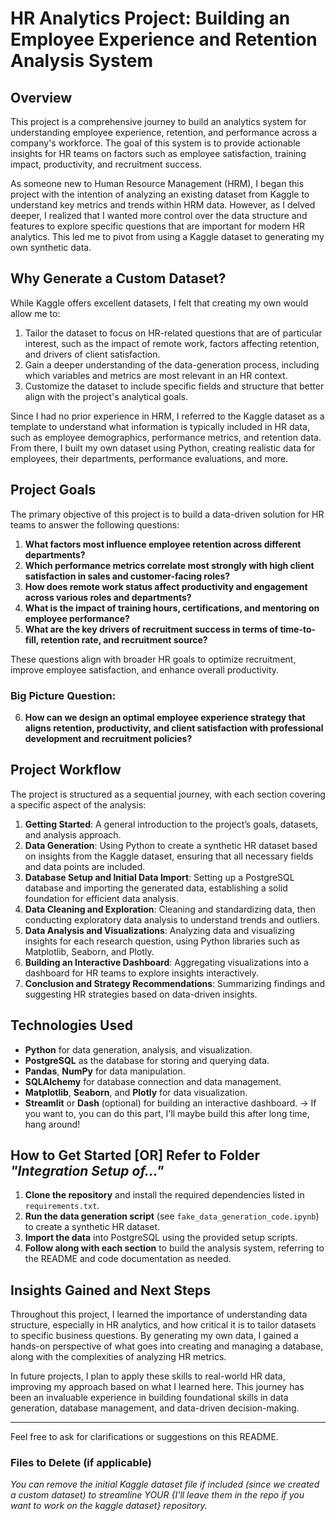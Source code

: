 # HR Analytics Project: Building an Employee Experience and Retention Analysis System

## Overview

This project is a comprehensive journey to build an analytics system for understanding employee experience, retention, and performance across a company's workforce. The goal of this system is to provide actionable insights for HR teams on factors such as employee satisfaction, training impact, productivity, and recruitment success.

As someone new to Human Resource Management (HRM), I began this project with the intention of analyzing an existing dataset from Kaggle to understand key metrics and trends within HRM data. However, as I delved deeper, I realized that I wanted more control over the data structure and features to explore specific questions that are important for modern HR analytics. This led me to pivot from using a Kaggle dataset to generating my own synthetic data.

## Why Generate a Custom Dataset?

While Kaggle offers excellent datasets, I felt that creating my own would allow me to:

1. Tailor the dataset to focus on HR-related questions that are of particular interest, such as the impact of remote work, factors affecting retention, and drivers of client satisfaction.
2. Gain a deeper understanding of the data-generation process, including which variables and metrics are most relevant in an HR context.
3. Customize the dataset to include specific fields and structure that better align with the project's analytical goals.

Since I had no prior experience in HRM, I referred to the Kaggle dataset as a template to understand what information is typically included in HR data, such as employee demographics, performance metrics, and retention data. From there, I built my own dataset using Python, creating realistic data for employees, their departments, performance evaluations, and more.

## Project Goals

The primary objective of this project is to build a data-driven solution for HR teams to answer the following questions:

1. **What factors most influence employee retention across different departments?**
2. **Which performance metrics correlate most strongly with high client satisfaction in sales and customer-facing roles?**
3. **How does remote work status affect productivity and engagement across various roles and departments?**
4. **What is the impact of training hours, certifications, and mentoring on employee performance?**
5. **What are the key drivers of recruitment success in terms of time-to-fill, retention rate, and recruitment source?**

These questions align with broader HR goals to optimize recruitment, improve employee satisfaction, and enhance overall productivity.

### Big Picture Question:

6. **How can we design an optimal employee experience strategy that aligns retention, productivity, and client satisfaction with professional development and recruitment policies?**

## Project Workflow

The project is structured as a sequential journey, with each section covering a specific aspect of the analysis:

1. **Getting Started**: A general introduction to the project’s goals, datasets, and analysis approach.
2. **Data Generation**: Using Python to create a synthetic HR dataset based on insights from the Kaggle dataset, ensuring that all necessary fields and data points are included.
3. **Database Setup and Initial Data Import**: Setting up a PostgreSQL database and importing the generated data, establishing a solid foundation for efficient data analysis.
4. **Data Cleaning and Exploration**: Cleaning and standardizing data, then conducting exploratory data analysis to understand trends and outliers.
5. **Data Analysis and Visualizations**: Analyzing data and visualizing insights for each research question, using Python libraries such as Matplotlib, Seaborn, and Plotly.
6. **Building an Interactive Dashboard**: Aggregating visualizations into a dashboard for HR teams to explore insights interactively.
7. **Conclusion and Strategy Recommendations**: Summarizing findings and suggesting HR strategies based on data-driven insights.

## Technologies Used

- **Python** for data generation, analysis, and visualization.
- **PostgreSQL** as the database for storing and querying data.
- **Pandas**, **NumPy** for data manipulation.
- **SQLAlchemy** for database connection and data management.
- **Matplotlib**, **Seaborn**, and **Plotly** for data visualization.
- **Streamlit** or **Dash** (optional) for building an interactive dashboard. -> If you want to, you can do this part, I'll maybe build this after long time, hang around!

## How to Get Started [OR] Refer to Folder *"Integration Setup of..."*

1. **Clone the repository** and install the required dependencies listed in `requirements.txt`.
2. **Run the data generation script** (see `fake_data_generation_code.ipynb`) to create a synthetic HR dataset.
3. **Import the data** into PostgreSQL using the provided setup scripts.
4. **Follow along with each section** to build the analysis system, referring to the README and code documentation as needed.

## Insights Gained and Next Steps

Throughout this project, I learned the importance of understanding data structure, especially in HR analytics, and how critical it is to tailor datasets to specific business questions. By generating my own data, I gained a hands-on perspective of what goes into creating and managing a database, along with the complexities of analyzing HR metrics.

In future projects, I plan to apply these skills to real-world HR data, improving my approach based on what I learned here. This journey has been an invaluable experience in building foundational skills in data generation, database management, and data-driven decision-making.

---

Feel free to ask for clarifications or suggestions on this README.

### Files to Delete (if applicable)

*You can remove the initial Kaggle dataset file if included (since we created a custom dataset) to streamline YOUR {I'll leave them in the repo if you want to work on the kaggle dataset} repository.*
